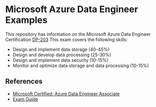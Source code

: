 # Microsoft Azure Data Engineer Examples

This repository has information on the Microsoft Azure Data Engineer Certification [DP-203](https://docs.microsoft.com/en-us/learn/certifications/exams/dp-203)
This exam covers the following skills:

* Design and implement data storage (40-45%)
* Design and develop data processing (25-30%)
* Design and implement data security (10-15%)
* Monitor and optimize data storage and data processing (10-15%)





## References

* [Microsoft Certified: Azure Data Engineer Associate](https://docs.microsoft.com/en-us/learn/certifications/azure-data-engineer/)
* [Exam Guide](https://query.prod.cms.rt.microsoft.com/cms/api/am/binary/RE4MbYT)
